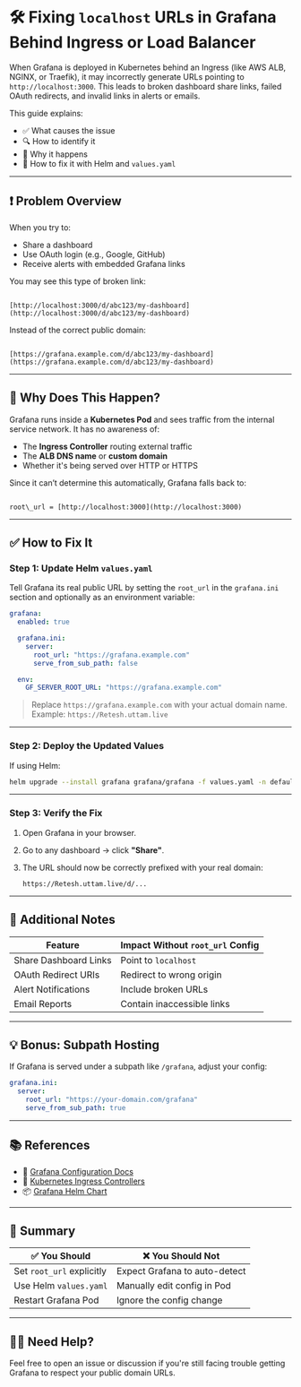# 🛠️ Fixing `localhost` URLs in Grafana Behind Ingress or Load Balancer

When Grafana is deployed in Kubernetes behind an Ingress (like AWS ALB, NGINX, or Traefik), it may incorrectly generate URLs pointing to `http://localhost:3000`. This leads to broken dashboard share links, failed OAuth redirects, and invalid links in alerts or emails.

This guide explains:
- ✅ What causes the issue
- 🔍 How to identify it
- 🧠 Why it happens
- 🧪 How to fix it with Helm and `values.yaml`

---

## ❗ Problem Overview

When you try to:
- Share a dashboard
- Use OAuth login (e.g., Google, GitHub)
- Receive alerts with embedded Grafana links

You may see this type of broken link:

```

[http://localhost:3000/d/abc123/my-dashboard](http://localhost:3000/d/abc123/my-dashboard)

```

Instead of the correct public domain:

```

[https://grafana.example.com/d/abc123/my-dashboard](https://grafana.example.com/d/abc123/my-dashboard)

```

---

## 🤔 Why Does This Happen?

Grafana runs inside a **Kubernetes Pod** and sees traffic from the internal service network. It has no awareness of:

- The **Ingress Controller** routing external traffic
- The **ALB DNS name** or **custom domain**
- Whether it's being served over HTTP or HTTPS

Since it can’t determine this automatically, Grafana falls back to:

```

root\_url = [http://localhost:3000](http://localhost:3000)

````

---

## ✅ How to Fix It

### Step 1: Update Helm `values.yaml`

Tell Grafana its real public URL by setting the `root_url` in the `grafana.ini` section and optionally as an environment variable:

```yaml
grafana:
  enabled: true

  grafana.ini:
    server:
      root_url: "https://grafana.example.com"
      serve_from_sub_path: false

  env:
    GF_SERVER_ROOT_URL: "https://grafana.example.com"
````

> Replace `https://grafana.example.com` with your actual domain name.
> Example: `https://Retesh.uttam.live`

---

### Step 2: Deploy the Updated Values

If using Helm:

```bash
helm upgrade --install grafana grafana/grafana -f values.yaml -n default
```

---

### Step 3: Verify the Fix

1. Open Grafana in your browser.
2. Go to any dashboard → click **"Share"**.
3. The URL should now be correctly prefixed with your real domain:

   ```
   https://Retesh.uttam.live/d/...
   ```

---

## 🧠 Additional Notes

| Feature               | Impact Without `root_url` Config |
| --------------------- | -------------------------------- |
| Share Dashboard Links | Point to `localhost`             |
| OAuth Redirect URIs   | Redirect to wrong origin         |
| Alert Notifications   | Include broken URLs              |
| Email Reports         | Contain inaccessible links       |

---

## 💡 Bonus: Subpath Hosting

If Grafana is served under a subpath like `/grafana`, adjust your config:

```yaml
grafana.ini:
  server:
    root_url: "https://your-domain.com/grafana"
    serve_from_sub_path: true
```

---

## 📚 References

* 📖 [Grafana Configuration Docs](https://grafana.com/docs/grafana/latest/setup-grafana/configure-grafana/#server)
* 🧭 [Kubernetes Ingress Controllers](https://kubernetes.io/docs/concepts/services-networking/ingress/)
* 📦 [Grafana Helm Chart](https://github.com/grafana/helm-charts/tree/main/charts/grafana)

---

## 📌 Summary

| ✅ You Should              | ❌ You Should Not              |
| ------------------------- | ----------------------------- |
| Set `root_url` explicitly | Expect Grafana to auto-detect |
| Use Helm `values.yaml`    | Manually edit config in Pod   |
| Restart Grafana Pod       | Ignore the config change      |

---

## 🙋‍♂️ Need Help?

Feel free to open an issue or discussion if you're still facing trouble getting Grafana to respect your public domain URLs.
